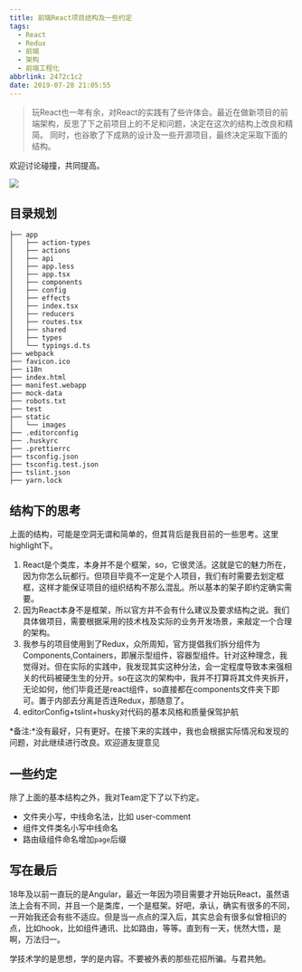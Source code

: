 ```yaml
---
title: 前端React项目结构及一些约定
tags:
  - React
  - Redux
  - 前端
  - 架构
  - 前端工程化
abbrlink: 2472c1c2
date: 2019-07-28 21:05:55
---
```

> 玩React也一年有余，对React的实践有了些许体会。最近在做新项目的前端架构，反思了下之前项目上的不足和问题，决定在这次的结构上改良和精简。
同时，也谷歌了下成熟的设计及一些开源项目，最终决定采取下面的结构。

欢迎讨论碰撞，共同提高。

![](https://static.1991421.cn/2019-07-28-134612.jpg)

## 目录规划

```
├── app
│   ├── action-types          
│   ├── actions
│   ├── api
│   ├── app.less
│   ├── app.tsx
│   ├── components
│   ├── config
│   ├── effects
│   ├── index.tsx
│   ├── reducers
│   ├── routes.tsx
│   ├── shared
│   ├── types
│   └── typings.d.ts
├── webpack
├── favicon.ico
├── i18n
├── index.html
├── manifest.webapp
├── mock-data
├── robots.txt
├── test
├── static
│   └── images
├── .editorconfig
├── .huskyrc
├── .prettierrc
├── tsconfig.json                 
├── tsconfig.test.json
├── tslint.json         
├── yarn.lock  

```
## 结构下的思考
上面的结构，可能是空洞无谓和简单的，但其背后是我目前的一些思考。这里highlight下。
1. React是个类库，本身并不是个框架，so，它很灵活。这就是它的魅力所在，因为你怎么玩都行。但项目毕竟不一定是个人项目，我们有时需要去划定框框，这样才能保证项目的组织结构不那么混乱。所以基本的架子即约定确实需要。
2. 因为React本身不是框架，所以官方并不会有什么建议及要求结构之说。我们具体做项目，需要根据采用的技术栈及实际的业务开发场景，来敲定一个合理的架构。
3. 我参与的项目使用到了Redux，众所周知，官方提倡我们拆分组件为Components,Containers，即展示型组件，容器型组件。针对这种理念，我觉得对。但在实际的实践中，我发现其实这种分法，会一定程度导致本来强相关的代码被硬生生的分开。so在这次的架构中，我并不打算将其文件夹拆开，无论如何，他们毕竟还是react组件，so直接都在components文件夹下即可。置于内部去分离是否连Redux，那随意了。
4. editorConfig+tslint+husky对代码的基本风格和质量保驾护航

*备注:*没有最好，只有更好。在接下来的实践中，我也会根据实际情况和发现的问题，对此继续进行改良。欢迎道友提意见

## 一些约定
除了上面的基本结构之外，我对Team定下了以下约定。
- 文件夹小写，中线命名法，比如 user-comment
- 组件文件类名小写中线命名
- 路由级组件命名增加`page`后缀

## 写在最后
18年及以前一直玩的是Angular，最近一年因为项目需要才开始玩React，虽然语法上会有不同，并且一个是类库，一个是框架。好吧，承认，确实有很多的不同，一开始我还会有些不适应。但是当一点点的深入后，其实总会有很多似曾相识的点，比如hook，比如组件通讯、比如路由，等等。直到有一天，恍然大悟，是啊，万法归一。

学技术学的是思想，学的是内容。不要被外表的那些花招所骗。与君共勉。

